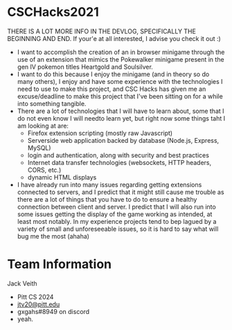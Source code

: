 # CSCHacks2021
THERE IS A LOT MORE INFO IN THE DEVLOG, SPECIFICALLY THE BEGINNING AND END. If your'e at all interested, I advise you check it out :)

- I want to accomplish the creation of an in browser minigame through the use of an extension that mimics the Pokewalker minigame present in the gen IV pokemon titles Heartgold and Soulsilver.
- I want to do this because I enjoy the minigame (and in theory so do many others), I enjoy and have some experience with the technologies I need to use to make this project, and CSC Hacks has given me an excuse/deadline to make this project that I've been sitting on for a while into something tangible.
- There are a lot of technologies that I will have to learn about, some that I do not even know I will needto learn yet, but right now some things taht I am looking at are:
  - Firefox extension scripting (mostly raw Javascript)
  - Serverside web application backed by database (Node.js, Express, MySQL)
  - login and authentication, along with security and best practices
  - Internet data transfer technologies (websockets, HTTP headers, CORS, etc.)
  - dynamic HTML displays
- I have already run into many issues regarding getting extensions connected to servers, and I predict that it might still cause me trouble as there are a lot of things that you have to do to ensure a healthy connection between client and server. I predict that I will also run into some issues getting the display of the game working as intended, at least most notably. In my experience projects tend to bep lagued by a variety of small and unforeseeable issues, so it is hard to say what will bug me the most (ahaha)

# Team Information
Jack Veith
- Pitt CS 2024
- jtv20@pitt.edu
- gxgahs#8949 on discord
- yeah.

